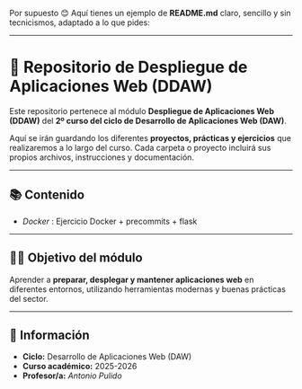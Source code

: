 Por supuesto 😊
Aquí tienes un ejemplo de **README.md** claro, sencillo y sin tecnicismos, adaptado a lo que pides:

---

# 📁 Repositorio de Despliegue de Aplicaciones Web (DDAW)

Este repositorio pertenece al módulo **Despliegue de Aplicaciones Web (DDAW)** del **2º curso del ciclo de Desarrollo de Aplicaciones Web (DAW)**.

Aquí se irán guardando los diferentes **proyectos, prácticas y ejercicios** que realizaremos a lo largo del curso.
Cada carpeta o proyecto incluirá sus propios archivos, instrucciones y documentación.

---

## 📚 Contenido

* *Docker* : Ejercicio Docker + precommits + flask
---

## 🧑‍💻 Objetivo del módulo

Aprender a **preparar, desplegar y mantener aplicaciones web** en diferentes entornos, utilizando herramientas modernas y buenas prácticas del sector.

---

## 🏫 Información
* **Ciclo:** Desarrollo de Aplicaciones Web (DAW)
* **Curso académico:** 2025-2026
* **Profesor/a:** *Antonio Pulido*
